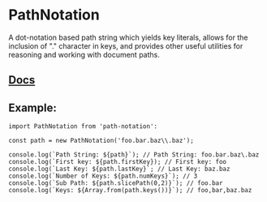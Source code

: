 # PathNotation
A dot-notation based path string which yields key literals, allows
for the inclusion of "." character in keys, and provides other useful
utilities for reasoning and working with document paths.

## [Docs](docs/README.md "PathNotation Documentation")

## Example:
```
import PathNotation from 'path-notation':

const path = new PathNotation('foo.bar.baz\\.baz');

console.log(`Path String: ${path}`); // Path String: foo.bar.baz\.baz
console.log(`First key: ${path.firstKey}); // First key: foo
console.log(`Last Key: ${path.lastKey}`; // Last Key: baz.baz
console.log(`Number of Keys: ${path.numKeys}`); // 3
console.log(`Sub Path: ${path.slicePath(0,2)}`); // foo.bar
console.log(`Keys: ${Array.from(path.keys())}`); // foo,bar,baz.baz
```
